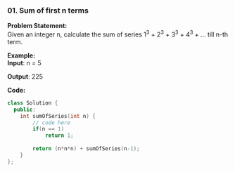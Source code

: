 ### 01. Sum of first n terms

**Problem Statement:** <br/>
Given an integer n, calculate the sum of series 1<sup>3</sup> + 2<sup>3</sup> + 3<sup>3</sup> + 4<sup>3</sup> + … till n-th term.

**Example:** <br/>
**Input**: n = 5

**Output**: 225

**Code:** 
```cpp
class Solution {
  public:
    int sumOfSeries(int n) {
        // code here
        if(n == 1)
            return 1;
        
        return (n*n*n) + sumOfSeries(n-1);
    }
};
```